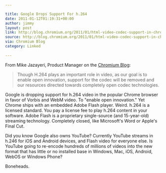```yaml
---

title: Google Drops Support For h.264
date: 2011-01-12T01:19:31+00:00
author: jimmy
layout: post
link: http://blog.chromium.org/2011/01/html-video-codec-support-in-chrome.html
source: http://blog.chromium.org/2011/01/html-video-codec-support-in-chrome.html
via: Chromium Blog
category: Linked
  
---
```



From Mike Jazayeri, Product Manager on the <a class="offsite-link-inline" href="http://blog.chromium.org/2011/01/html-video-codec-support-in-chrome.html" target="_blank">Chromium Blog</a>:
  
>Though H.264 plays an important role in video, as our goal is to enable open innovation, support for the codec will be removed and our resources directed towards completely open codec technologies.

Google is dropping support for h.264 video in the popular Chrome browser in favor of Vorbis and WebM video.  To "enable open innovation."  Yet Chrome ships with an embedded Adobe Flash player.  Weird.  h.264 is a licensed standard.  You pay a license fee to play h.264 content in your software.  Adobe Flash is a proprietary single-source (and 15-year-old) streaming technology.  Completely closed, like Microsoft's Word or Apple's Final Cut.  

Did you know Google also owns YouTube?  Currently YouTube streams in h.246 for iOS and Android devices, and Flash video for everyone else.  Is YouTube going to re-encode hundreds of millions of videos into the new format that has little or no installed base in Windows, Mac, iOS, Android, WebOS or Windows Phone?
 
Boneheads.
  
